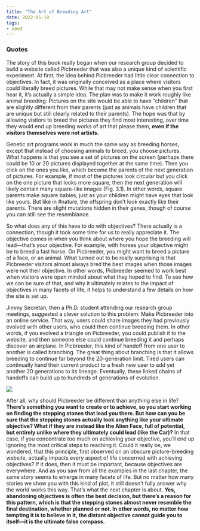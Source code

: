 ```yaml
---
title: "The Art of Breeding Art"
date: 2022-05-10
tags:
- seed
---
```


### Quotes
The story of this book really began when our research group decided to build a website called Picbreeder that was also a unique kind of scientific experiment. At first, the idea behind Picbreeder had little clear connection to objectives. In fact, it was originally conceived as a place where visitors could literally breed pictures. While that may not make sense when you first hear it, it’s actually a simple idea. The plan was to make it work roughly like animal breeding: Pictures on the site would be able to have “children” that are slightly different from their parents (just as animals have children that are unique but still clearly related to their parents). The hope was that by allowing visitors to breed the pictures they find most interesting, over time they would end up breeding works of art that please them, **even if the visitors themselves were not artists.**

Genetic art programs work in much the same way as breeding horses, except that instead of choosing animals to breed, you choose pictures. What happens is that you see a set of pictures on the screen (perhaps there could be 10 or 20 pictures displayed together at the same time). Then you click on the ones you like, which become the parents of the next generation of pictures. For example, if most of the pictures look circular but you click on the one picture that looks more square, then the next generation will likely contain many square-like images (Fig. 3.1). In other words, square parents make square babies, just as your children might have eyes that look like yours. But like in #nature, the offspring don’t look exactly like their parents. There are slight mutations hidden in their genes, though of course you can still see the resemblance.

So what does any of this have to do with objectives? There actually is a connection, though it took some time for us to really appreciate it. The objective comes in when you think about where you hope the breeding will lead—that’s your objective. For example, with horses your objective might be to breed a fast horse. On Picbreeder, you might want to breed a picture of a face, or an animal. What turned out to be really surprising is that Picbreeder visitors almost always bred the best images when those images were not their objective. In other words, Picbreeder seemed to work best when visitors were open minded about what they hoped to find. To see how we can be sure of that, and why it ultimately relates to the impact of objectives in many facets of life, it helps to understand a few details on how the site is set up.

Jimmy Secretan, then a Ph.D. student attending our research group meetings, suggested a clever solution to this problem: Make Picbreeder into an online service. That way, users could share images they had previously evolved with other users, who could then continue breeding them. In other words, if you evolved a triangle on Picbreeder, you could publish it to the website, and then someone else could continue breeding it and perhaps discover an airplane. In Picbreeder, this kind of handoff from one user to another is called branching. The great thing about branching is that it allows breeding to continue far beyond the 20-generation limit. Tired users can continually hand their current product to a fresh new user to add yet another 20 generations to its lineage. Eventually, these linked chains of handoffs can build up to hundreds of generations of evolution.

![](quartz/content/images/Pasted%20image%2020220510143503.png)

After all, why should Picbreeder be different than anything else in life? **There’s something you want to create or to achieve, so you start working on finding the stepping stones that lead you there. But how can you be sure that the stepping stones actually look anything like your ultimate objective? What if they are instead like the Alien Face, full of potential, but entirely unlike where they ultimately could lead (like the Car)?** In that case, if you concentrate too much on achieving your objective, you’ll end up ignoring the most critical steps to reaching it. Could it really be, we wondered, that this principle, first observed on an obscure picture-breeding website, actually impacts every aspect of life concerned with achieving objectives? If it does, then it must be important, because objectives are everywhere. And as you saw from all the examples in the last chapter, the same story seems to emerge in many facets of life. But no matter how many stories we show you with this kind of plot, it still doesn’t fully answer why the world works this way. That’s what the next chapter is about. **Yes, abandoning objectives is often the best decision, but there’s a reason for this pattern, which is that the stepping stones almost never resemble the final destination, whether planned or not. In other words, no matter how tempting it is to believe in it, the distant objective cannot guide you to itself—it is the ultimate false compass.**




